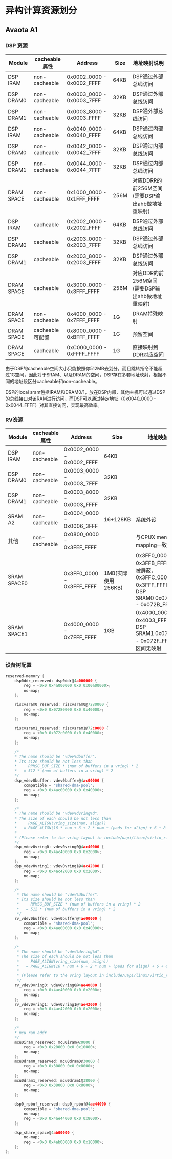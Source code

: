 # 异构计算资源划分

## Avaota A1

### DSP 资源

| Module     | cacheable属性   | Address                   | Size | 地址映射说明                                     |
| ---------- | --------------- | ------------------------- | ---- | ------------------------------------------------ |
| DSP IRAM   | non-cacheable   | 0x0002_0000 - 0x0002_FFFF | 64KB | DSP通过外部总线访问                              |
| DSP DRAM0  | non-cacheable   | 0x0003_0000 - 0x0003_7FFF | 32KB | DSP通过外部总线访问                              |
| DSP DRAM1  | non-cacheable   | 0x0003_8000 - 0x0003_FFFF | 32KB | DSP通外部总线访问                                |
| DSP IRAM   | non-cacheable   | 0x0040_0000 - 0x0040_FFFF | 64KB | DSP通过内部总线访问                              |
| DSP DRAM0  | non-cacheable   | 0x0042_0000 - 0x0042_7FFF | 32KB | DSP通过内部总线访问                              |
| DSP DRAM1  | non-cacheable   | 0x0044_0000 - 0x0044_7FFF | 32KB | DSP通过内部总线访问                              |
| DRAM SPACE | non-cacheable   | 0x1000_0000 - 0x1FFF_FFFF | 256M | 对应DDRR的前256M空间(需要DSP输出ahb做地址重映射) |
| DSP IRAM   | cacheable       | 0x2002_0000 - 0x2002_FFFF | 64KB | DSP通过外部总线访问                              |
| DSP DRAM0  | cacheable       | 0x2003_0000 - 0x2003_7FFF | 32KB | DSP通过外部总线访问                              |
| DSP DRAM1  | cacheable       | 0x2003_8000 - 0x2003_FFFF | 32KB | DSP通过外部总线访问                              |
| DRAM SPACE | cacheable       | 0x3000_0000 - 0x3FFF_FFFF | 256M | 对应DDR的前256M空间(需要DSP输出ahb做地址重映射)  |
| DRAM SPACE | non-cacheable   | 0x4000_0000 - 0x7FFF_FFFF | 1G   | DRAM特殊映射                                     |
| DRAM SPACE | cacheable可配置 | 0x8000_0000 - 0xBFFF_FFFF | 1G   | 预留空间                                         |
| DRAM SPACE | cacheable       | 0xC000_0000 - 0xFFFF_FFFF | 1G   | 直接映射到DDR对应空间                            |

由于DSP的cacheable空间大小只能按照你512MB去划分，而且跳转指令不能超过1G空间，因此对于SRAM、以及DRAM的空间，DSP存在多套地址映射，根据不同的地址段区分cacheable和non-cacheable。

DSP的local sram包括IRAM和DRAM0/1，放在DSP内部，其他主机可以通过DSP的总线接口对该RAM进行访问，而DSP可以通过特定地址（0x0040_0000 - 0x0044_FFFF）对其直接访问，实现最高效率。

### RV资源

| Module      | cacheable属性 | Address                   | Size               | 地址映射说明                                                 |
| ----------- | ------------- | ------------------------- | ------------------ | ------------------------------------------------------------ |
| DSP IRAM    | non-cacheable | 0x0002_0000 - 0x0002_FFFF | 64KB               |                                                              |
| DSP DRAM0   | non-cacheable | 0x0003_0000 - 0x0003_7FFF | 32KB               |                                                              |
| DSP DRAM1   | non-cacheable | 0x0003_8000 - 0x0003_FFFF | 32KB               |                                                              |
| SRAM A2     | non-cacheable | 0x0004_0000 - 0x0006_3FFF | 16+128KB           | 系统外设                                                     |
| 其他        | non-cacheable | 0x0800_0000 - 0x3FEF_FFFF |                    | 与CPUX memory mapping一致                                    |
| SRAM SPACE0 |               | 0x3FF0_0000 - 0x3FFF_FFFF | 1MB(实际使用256KB) | 0x3FF0_0000 - 0x3FFB_FFFF在总线上被屏蔽，0x3FFC_0000 - 0x3FFF_FFFF映射到DSP SRAM0 0x0728_0000 - 0x072B_FFFF |
| SRAM SPACE1 |               | 0x4000_0000 - 0x7FFF_FFFF | 1GB                | 0x4000_0000 - 0x4003_FFFF映射到DSP SRAM1 0x072C_0000 - 0x072F_FFFF,其余区间无映射 |

### 设备树配置

```c
reserved-memory {
    dsp0ddr_reserved: dsp0ddr@4a000000 {
        reg = <0x0 0x4a000000 0x0 0x00a00000>;
        no-map;
    };

    riscvsram0_reserved: riscvsram0@7280000 {
        reg = <0x0 0x07280000 0x0 0x40000>;
        no-map;
    };

    riscvsram1_reserved: riscvsram1@72c0000 {
        reg = <0x0 0x072c0000 0x0 0x40000>;
        no-map;
    };

    /*
    * The name should be "vdev%dbuffer".
    * Its size should be not less than
    *     RPMSG_BUF_SIZE * (num of buffers in a vring) * 2
    *   = 512 * (num of buffers in a vring) * 2
    */
    dsp_vdev0buffer: vdev0buffer@4ac00000 {
        compatible = "shared-dma-pool";
        reg = <0x0 0x4ac00000 0x0 0x40000>;
        no-map;
    };

    /*
    * The name should be "vdev%dvring%d".
    * The size of each should be not less than
    *     PAGE_ALIGN(vring_size(num, align))
    *   = PAGE_ALIGN(16 * num + 6 + 2 * num + (pads for align) + 6 + 8 * num)
    *
    * (Please refer to the vring layout in include/uapi/linux/virtio_ring.h)
    */
    dsp_vdev0vring0: vdev0vring0@4ac40000 {
        reg = <0x0 0x4ac40000 0x0 0x2000>;
        no-map;
    };
    dsp_vdev0vring1: vdev0vring1@4ac42000 {
        reg = <0x0 0x4ac42000 0x0 0x2000>;
        no-map;
    };

    /*
     * The name should be "vdev%dbuffer".
     * Its size should be not less than
     *     RPMSG_BUF_SIZE * (num of buffers in a vring) * 2
     *   = 512 * (num of buffers in a vring) * 2
     */
    rv_vdev0buffer: vdev0buffer@4ae00000 {
        compatible = "shared-dma-pool";
        reg = <0x0 0x4ae00000 0x0 0x40000>;
        no-map;
    };

    /*
     * The name should be "vdev%dvring%d".
     * The size of each should be not less than
     *     PAGE_ALIGN(vring_size(num, align))
     *   = PAGE_ALIGN(16 * num + 6 + 2 * num + (pads for align) + 6 + 8 * num)
     *
     * (Please refer to the vring layout in include/uapi/linux/virtio_ring.h)
     */
    rv_vdev0vring0: vdev0vring0@4ae40000 {
        reg = <0x0 0x4ae40000 0x0 0x2000>;
        no-map;
    };
    rv_vdev0vring1: vdev0vring1@4ae42000 {
        reg = <0x0 0x4ae42000 0x0 0x2000>;
        no-map;
    };

    /*
    * mcu ram addr
    */
    mcu0iram_reserved: mcu0iram@20000 {
        reg = <0x0 0x20000 0x0 0x10000>;
        no-map;
    };
    mcu0dram0_reserved: mcu0dram0@30000 {
        reg = <0x0 0x30000 0x0 0x8000>;
        no-map;
    };
    mcu0dram1_reserved: mcu0dram1@38000 {
        reg = <0x0 0x38000 0x0 0x8000>;
        no-map;
    };

    dsp0_rpbuf_reserved: dsp0_rpbuf@4ae44000 {
        compatible = "shared-dma-pool";
        no-map;
        reg = <0x0 0x4ae44000 0x0 0x8000>;
    };

    dsp_share_space@4ab00000 {
        no-map;
        reg = <0x0 0x4ab00000 0x0 0x10000>;
    };
};
```

